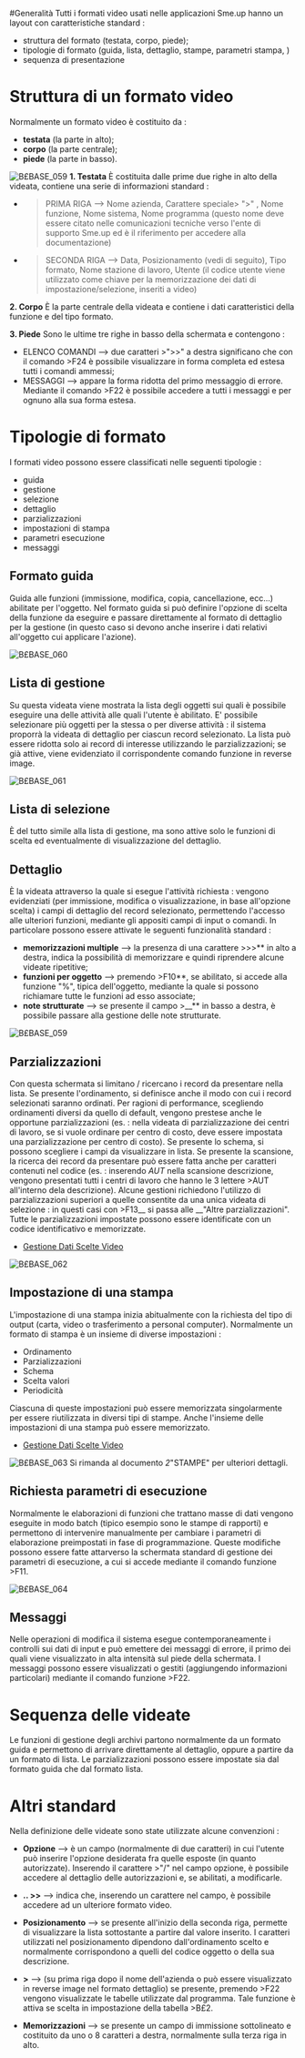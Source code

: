 #Generalità
Tutti i formati video usati nelle applicazioni Sme.up hanno un layout con caratteristiche standard : 

- struttura del formato (testata, corpo, piede);
- tipologie di formato (guida, lista, dettaglio, stampe, parametri stampa, )
- sequenza di presentazione


# Struttura di un formato video
Normalmente un formato video è costituito da : 

- **testata** (la parte in alto);
- **corpo** (la parte centrale);
- **piede** (la parte in basso).


![B£BASE_059](http://localhost:3000/immagini/MBDOC_OPE-B£_VID/BXBASE_059.png)
**1. Testata**
È costituita dalle prime due righe in alto della videata, contiene una serie di informazioni standard : 

- >PRIMA RIGA      -->   Nome azienda, Carattere speciale> ">" , Nome funzione, Nome sistema, Nome programma (questo nome deve essere citato nelle comunicazioni tecniche verso l'ente di supporto Sme.up ed è il riferimento per accedere alla documentazione)

- > SECONDA RIGA      -->   Data, Posizionamento (vedi di seguito), Tipo formato, Nome stazione di lavoro, Utente (il codice utente viene utilizzato come chiave per la memorizzazione dei dati di impostazione/selezione, inseriti a video)


**2. Corpo**
È la parte centrale della videata e contiene i dati caratteristici della funzione e del tipo formato.

**3. Piede**
Sono le ultime tre righe in basso della schermata e contengono : 

- ELENCO COMANDI    -->    due caratteri >">>" a destra significano che con il comando >F24 è possibile visualizzare in forma completa ed estesa tutti i comandi ammessi;
- MESSAGGI    -->    appare la forma ridotta del primo messaggio di errore. Mediante il comando >F22 è possibile accedere a tutti i messaggi e per ognuno alla sua forma estesa.


# Tipologie di formato
I formati video possono essere classificati nelle seguenti tipologie : 

- guida
- gestione
- selezione
- dettaglio
- parzializzazioni
- impostazioni di stampa
- parametri esecuzione
- messaggi


## Formato guida
Guida alle funzioni (immissione, modifica, copia, cancellazione, ecc...) abilitate per l'oggetto.
Nel formato guida si può definire l'opzione di scelta della funzione da eseguire e passare direttamente al formato di dettaglio per la gestione (in questo caso si devono anche inserire i dati relativi all'oggetto cui applicare l'azione).


![B£BASE_060](http://localhost:3000/immagini/MBDOC_OPE-B£_VID/BXBASE_060.png)
## Lista di gestione
Su questa videata viene mostrata la lista degli oggetti sui quali è possibile eseguire una delle attività alle quali l'utente è abilitato.
E' possibile selezionare più oggetti per la stessa o per diverse attività :  il sistema proporrà la videata di dettaglio per ciascun record selezionato.
La lista può essere ridotta solo ai record di interesse utilizzando le parzializzazioni; se già attive, viene evidenziato il corrispondente comando funzione in reverse image.


![B£BASE_061](http://localhost:3000/immagini/MBDOC_OPE-B£_VID/BXBASE_061.png)
## Lista di selezione
È del tutto simile alla lista di gestione, ma sono attive solo le funzioni di scelta ed eventualmente di visualizzazione del dettaglio.

## Dettaglio
È la videata attraverso la quale si esegue l'attività richiesta :  vengono evidenziati (per immissione, modifica o visualizzazione, in base all'opzione scelta) i campi di dettaglio del record selezionato, permettendo l'accesso alle ulteriori funzioni, mediante gli appositi campi di input o comandi.
In particolare possono essere attivate le seguenti funzionalità standard : 

- **memorizzazioni multiple**    -->   la presenza di una carattere >>>** in alto a destra, indica la possibilità di memorizzare e quindi riprendere alcune videate ripetitive;
- **funzioni per oggetto**    -->     premendo >F10**, se abilitato, si accede alla funzione "%", tipica dell'oggetto, mediante la quale si possono richiamare tutte le funzioni ad esso associate;
- **note strutturate**     -->    se presente il campo >__** in basso a destra, è possibile passare alla gestione delle note strutturate.


![B£BASE_059](http://localhost:3000/immagini/MBDOC_OPE-B£_VID/BXBASE_059.png)
## Parzializzazioni
Con questa schermata si limitano / ricercano i record da presentare nella lista.
Se presente l'ordinamento, si definisce anche il modo con cui i record selezionati saranno ordinati.
Per ragioni di performance, scegliendo ordinamenti diversi da quello di default, vengono prestese anche le opportune parzializzazioni (es. :  nella videata di parzializzazione dei centri di lavoro, se si vuole ordinare per centro di costo, deve essere impostata una parzializzazione per centro di costo).
Se presente lo schema, si possono scegliere i campi da visualizzare in lista.
Se presente la scansione, la ricerca dei record da presentare può essere fatta anche per caratteri contenuti nel codice (es. :  inserendo *AUT* nella scansione descrizione, vengono presentati tutti i centri di lavoro che hanno le 3 lettere >AUT all'interno dela descrizione).
Alcune gestioni richiedono l'utilizzo di parzializzazioni superiori a quelle consentite da una unica videata di selezione :  in questi casi con >F13__ si passa alle __"Altre parzializzazioni".
Tutte le parzializzazioni impostate possono essere identificate con un codice identificativo e memorizzate.
- [Gestione Dati Scelte Video](Sorgenti/OJ/PGM/P_B£MDV0)

![B£BASE_062](http://localhost:3000/immagini/MBDOC_OPE-B£_VID/BXBASE_062.png)
## Impostazione di una stampa
L'impostazione di una stampa inizia abitualmente con la richiesta del tipo di output (carta, video o trasferimento a personal computer).
Normalmente un formato di stampa è un insieme di diverse impostazioni : 

- Ordinamento
- Parzializzazioni
- Schema
- Scelta valori
- Periodicità

Ciascuna di queste impostazioni può essere memorizzata singolarmente per essere riutilizzata in diversi tipi di stampe.
Anche l'insieme delle impostazioni di una stampa può essere memorizzato.
- [Gestione Dati Scelte Video](Sorgenti/OJ/PGM/P_B£MDV0)

![B£BASE_063](http://localhost:3000/immagini/MBDOC_OPE-B£_VID/BXBASE_063.png)
Si rimanda al documento _2_"STAMPE" per ulteriori dettagli.

## Richiesta parametri di esecuzione
Normalmente le elaborazioni di funzioni che trattano masse di dati vengono eseguite in modo batch (tipico esempio sono le stampe di rapporti) e permettono di intervenire manualmente per cambiare i parametri di elaborazione preimpostati in fase di programmazione.
Queste modifiche possono essere fatte attarverso la schermata standard di gestione dei parametri di esecuzione, a cui si accede mediante il comando funzione >F11.

![B£BASE_064](http://localhost:3000/immagini/MBDOC_OPE-B£_VID/BXBASE_064.png)
## Messaggi
Nelle operazioni di modifica il sistema esegue contemporaneamente i controlli sui dati di input e può emettere dei messaggi di errore, il primo dei quali viene visualizzato in alta intensità sul piede della schermata. I messaggi possono essere visualizzati o gestiti (aggiungendo informazioni particolari) mediante il comando funzione >F22.

# Sequenza delle videate
Le funzioni di gestione degli archivi partono normalmente da un formato guida e permettono di arrivare direttamente al dettaglio, oppure a partire da un formato di lista.
Le parzializzazioni possono essere impostate sia dal formato guida che dal formato lista.

# Altri standard
Nella definizione delle videate sono state utilizzate alcune convenzioni : 

- **Opzione**    -->    è un campo (normalmente di due caratteri) in cui l'utente può inserire l'opzione desiderata fra quelle esposte (in quanto autorizzate). Inserendo il carattere >"/" nel campo opzione, è possibile accedere al dettaglio delle autorizzazioni e, se abilitati, a modificarle.

- **.. >>**    -->    indica che, inserendo un carattere nel campo, è possibile accedere ad un ulteriore formato video.

- **Posizionamento**    -->    se presente all'inizio della seconda riga, permette di visualizzare la lista sottostante a partire dal valore inserito. I caratteri utilizzati nel posizionamento dipendono dall'ordinamento scelto e normalmente corrispondono a quelli del codice oggetto o della sua descrizione.

- **>**    -->    (su prima riga dopo il nome dell'azienda o può essere visualizzato in reverse image nel formato dettaglio) se presente, premendo >F22 vengono visualizzate le tabelle utilizzate dal programma.
Tale funzione è attiva se scelta in impostazione della tabella >B£2.

- **Memorizzazioni**    -->    se presente un campo di immissione sottolineato e costituito da uno o 8 caratteri a destra, normalmente sulla terza riga in alto.

